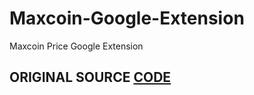 # Maxcoin-Google-Extension
Maxcoin Price Google Extension


## ORIGINAL SOURCE [CODE](https://github.com/vincevuong/HODL/)
